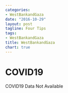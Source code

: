 ```yaml
---
categories:
- WestBankandGaza
date: "2016-10-29"
layout: post
tagline: Four Tips
tags:
- WestBankandGaza
title: WestBankandGaza
chart: true
---
```



# COVID19
COVID19 Data Not Available
